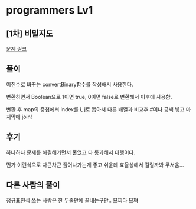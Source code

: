 # programmers Lv1

## [1차] 비밀지도

[문제 링크](https://programmers.co.kr/learn/courses/30/lessons/17681)

## 풀이

이진수로 바꾸는 convertBinary함수를 작성해서 사용한다. 

변환하면서 Boolean으로 1이면 true, 0이면 false로 변환해서 이후에 사용함.

변환 후 map의 중첩에서 index를 i, j로 뽑아서 다른 배열과 비교후 #이나 공백 넣고 마지막에 join! 

## 후기

하나하나 문제를 해결해가면서 풀었고 다 통과해서 다행이다.

먼가 이런식으로 차근차근 풀어나가는게 좋고 쉬운데 효율성에서 걸릴까봐 무서움... 


## 다른 사람의 풀이

정규표현식  쓰는 사람은 한 두줄만에 끝내는구만.. 므찌다 므쪄 
